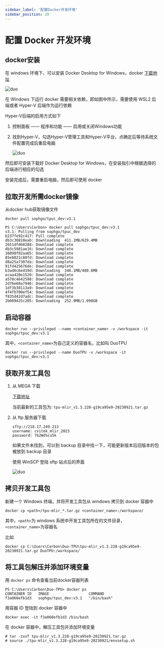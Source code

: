 ```yaml
---
sidebar_label: '配置Docker开发环境'
sidebar_position: 20
---
```


# 配置 Docker 开发环境

## docker安装

在 windows 环境下，可以安装 Docker Desktop for Windows，docker [下载地址](https://docs.docker.com/desktop/install/windows-install/)

![duo](/docs/duo/tpu/duo-tpu-docker_01.png)

在 Windows 下运行 docker 需要相关依赖，即如图中所示，需要使用 WSL2 后端或者 Hyper-V 后端作为运行依赖

Hyper-V后端的启用方式如下

1. 控制面板 —— 程序和功能 —— 启用或关闭Windows功能
2. 找到Hyper-V，勾选Hyper-V管理工具和Hyper-V平台，点确定后等待系统文件配置完成后重启电脑

   ![duo](/docs/duo/tpu/duo-tpu-docker_02-zh.png)

然后即可安装下载好 Docker Desktop for Windows，在安装指引中根据选择的后端进行相应的勾选

安装完成后，需要重启电脑，然后即可使用 docker

## 拉取开发所需docker镜像

从docker hub获取镜像文件
```
docker pull sophgo/tpuc_dev:v3.1
```

```
PS C:\Users\Carbon> docker pull sophgo/tpuc_dev:v3.1
v3.1: Pulling from sophgo/tpuc_dev
b237fe92c417: Pull complete
db3c30810eab: Downloading  411.1MB/629.4MB
2651dfd68288: Download complete
db3c5981ae16: Download complete
16098f82aa65: Download complete
85e8821c88fd: Download complete
d8a25a7307da: Download complete
91fd425676de: Download complete
b3ad6c6ed19d: Downloading  346.1MB/480.6MB
ecaa420e1520: Download complete
a570c4642598: Download complete
2d76e68a7946: Download complete
1df3b38113a9: Download complete
4f4fb700ef54: Download complete
f835d42d7adc: Download complete
2b009425c205: Downloading  252.9MB/1.098GB
```

## 启动容器

```
docker run --privileged --name <container_name> -v /workspace -it sophgo/tpuc_dev:v3.1
```

其中，`<container_name>`为自己定义的容器名，比如叫 DuoTPU

```
docker run --privileged --name DuoTPU -v /workspace -it sophgo/tpuc_dev:v3.1
```

## 获取开发工具包

1. 从 MEGA 下载

   [下载地址](https://mega.nz/folder/yZghQA4R#aZkbTwJb7Ji5LvAWIuBtag)

   当前最新的工具包为: `tpu-mlir_v1.3.228-g19ca95e9-20230921.tar.gz`

2. 从 ftp 服务器下载

   ```
   sftp://218.17.249.213
   username: cvitek_mlir_2023
   password: 7&2Wd%cu5k
   ```
   如果文件未找到，可以到 backup 目录中找一下，可能更新版本后旧版本的包被放到 backup 目录

   使用 WinSCP 登陆 sftp 站点后的界面

   ![duo](/docs/duo/tpu/duo-tpu-sftp.png)

## 拷贝开发工具包

新建一个 Windows 终端，并将开发工具包从 windows 拷贝到 docker 容器中
```
docker cp <path>/tpu-mlir_*.tar.gz <container_name>:/workspace/
```
其中，`<path>`为 windows 系统中开发工具包所在的文件目录，`<container_name>`为容器名

比如
```
docker cp C:\Users\Carbon\Duo-TPU\tpu-mlir_v1.3.228-g19ca95e9-20230921.tar.gz DuoTPU:/workspace/
```

## 将工具包解压并添加环境变量

用 `docker ps` 命令查看当前docker容器列表
```
PS C:\Users\Carbon\Duo-TPU> docker ps
CONTAINER ID   IMAGE                  COMMAND
f3a060efb1d3   sophgo/tpuc_dev:v3.1   "/bin/bash"
```

用容器 ID 登陆到 docker 容器中
```
docker exec -it f3a060efb1d3 /bin/bash
```

在 docker 容器中，解压工具包并添加环境变量
```
# tar -zxvf tpu-mlir_v1.3.228-g19ca95e9-20230921.tar.gz
# source ./tpu-mlir_v1.3.228-g19ca95e9-20230921/envsetup.sh
```
